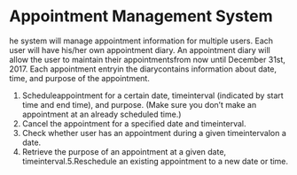 # Appointment Management System
he  system  will manage appointment information for multiple users. Each user will have his/her own appointment diary. An appointment diary will allow the user to maintain their appointmentsfrom now until December 31st, 2017. Each  appointment entryin  the  diarycontains  information  about  date,  time,  and  purpose  of  the appointment.
1. Scheduleappointment for a certain date, timeinterval (indicated by start time and end time), and purpose. (Make sure you don’t make an appointment at an already scheduled time.)
2. Cancel the appointment for a specified date and timeinterval.
3. Check whether user has an appointment during a given timeintervalon a date.
4. Retrieve the purpose of an appointment at a given date, timeinterval.5.Reschedule an existing appointment to a new date or time. 
